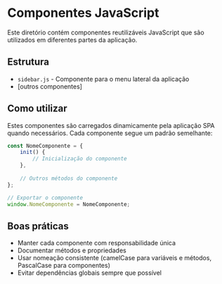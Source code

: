 # Componentes JavaScript

Este diretório contém componentes reutilizáveis JavaScript que são utilizados em diferentes partes da aplicação.

## Estrutura

- `sidebar.js` - Componente para o menu lateral da aplicação
- [outros componentes]

## Como utilizar

Estes componentes são carregados dinamicamente pela aplicação SPA quando necessários. Cada componente segue um padrão semelhante:

```javascript
const NomeComponente = {
    init() {
        // Inicialização do componente
    },
    
    // Outros métodos do componente
};

// Exportar o componente
window.NomeComponente = NomeComponente;
```

## Boas práticas

- Manter cada componente com responsabilidade única
- Documentar métodos e propriedades
- Usar nomeação consistente (camelCase para variáveis e métodos, PascalCase para componentes)
- Evitar dependências globais sempre que possível 